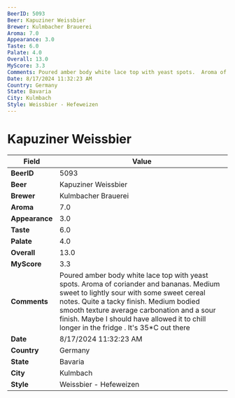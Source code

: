 ```yaml
---
BeerID: 5093
Beer: Kapuziner Weissbier
Brewer: Kulmbacher Brauerei
Aroma: 7.0
Appearance: 3.0
Taste: 6.0
Palate: 4.0
Overall: 13.0
MyScore: 3.3
Comments: Poured amber body white lace top with yeast spots.  Aroma of coriander and bananas.  Medium sweet to lightly sour with some sweet cereal notes. Quite a tacky finish. Medium bodied smooth texture average carbonation and a sour finish.  Maybe I should have allowed it to chill longer in the fridge . It's 35*C out there
Date: 8/17/2024 11:32:23 AM
Country: Germany
State: Bavaria
City: Kulmbach
Style: Weissbier - Hefeweizen
---
```


# Kapuziner Weissbier

| Field         | Value |
|---------------|-------|
| **BeerID** | 5093 |
| **Beer** | Kapuziner Weissbier |
| **Brewer** | Kulmbacher Brauerei |
| **Aroma** | 7.0 |
| **Appearance** | 3.0 |
| **Taste** | 6.0 |
| **Palate** | 4.0 |
| **Overall** | 13.0 |
| **MyScore** | 3.3 |
| **Comments** | Poured amber body white lace top with yeast spots.  Aroma of coriander and bananas.  Medium sweet to lightly sour with some sweet cereal notes. Quite a tacky finish. Medium bodied smooth texture average carbonation and a sour finish.  Maybe I should have allowed it to chill longer in the fridge . It's 35*C out there   |
| **Date** | 8/17/2024 11:32:23 AM |
| **Country** | Germany |
| **State** | Bavaria |
| **City** | Kulmbach |
| **Style** | Weissbier - Hefeweizen |
